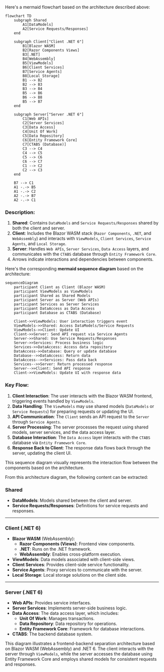 
Here's a mermaid flowchart based on the architecture described above:

```mermaid
flowchart TD
    subgraph Shared
        A1[DataModels]
        A2[Service Requests/Responses]
    end

    subgraph Client["Client .NET 6"]
        B1[Blazor WASM]
        B2[Razor Components Views]
        B3[.NET]
        B4[WebAssembly]
        B5[ViewModels]
        B6[Client Services]
        B7[Service Agents]
        B8[Local Storage]
        B1 --> B2
        B2 --> B3
        B3 --> B4
        B5 --> B6
        B6 --> B8
        B5 --> B7
    end

    subgraph Server["Server .NET 6"]
        C1[Web APIs]
        C2[Server Services]
        C3[Data Access]
        C4[Unit Of Work]
        C5[Data Repository]
        C6[Entity Framework Core]
        C7[CTABS (Database)]
        C3 --> C4
        C4 --> C5
        C5 --> C6
        C6 --> C7
        C1 --> C2
        C2 --> C3
    end

    B7 --> C1
    A1 -.-> B5
    A1 -.-> C2
    A2 -.-> B7
    A2 -.-> C1

```

### Description:
1. **Shared**: Contains `DataModels` and `Service Requests/Responses` shared by both the client and server.
2. **Client**: Includes the Blazor WASM stack (`Razor Components`, `.NET`, and `WebAssembly`) and interacts with `ViewModels`, `Client Services`, `Service Agents`, and `Local Storage`.
3. **Server**: Handles `Web APIs`, `Server Services`, `Data Access` layers, and communicates with the `CTABS` database through `Entity Framework Core`.
4. Arrows indicate interactions and dependencies between components.

Here's the corresponding **mermaid sequence diagram** based on the architecture:

```mermaid
sequenceDiagram
    participant Client as Client (Blazor WASM)
    participant ViewModels as ViewModels
    participant Shared as Shared Models
    participant Server as Server (Web APIs)
    participant Services as Server Services
    participant DataAccess as Data Access
    participant Database as CTABS (Database)

    Client->>ViewModels: User interaction triggers event
    ViewModels->>Shared: Access DataModels/Service Requests
    ViewModels->>Client: Update UI
    Client->>Server: Send API request via Service Agents
    Server->>Shared: Use Service Requests/Responses
    Server->>Services: Process business logic
    Services->>DataAccess: Access data repository
    DataAccess->>Database: Query or update database
    Database-->>DataAccess: Return data
    DataAccess-->>Services: Pass data back
    Services-->>Server: Return processed response
    Server-->>Client: Send API response
    Client->>ViewModels: Update UI with response data
```

### Key Flow:
1. **Client Interaction**: The user interacts with the Blazor WASM frontend, triggering events handled by `ViewModels`.
2. **Data Handling**: The `ViewModels` may use shared models (`DataModels` or `Service Requests`) for preparing requests or updating the UI.
3. **API Communication**: The `Client` sends an API request to the `Server` through `Service Agents`.
4. **Server Processing**: The server processes the request using shared models, server services, and the data access layer.
5. **Database Interaction**: The `Data Access` layer interacts with the `CTABS` database via `Entity Framework Core`.
6. **Response Back to Client**: The response data flows back through the server, updating the client UI.

This sequence diagram visually represents the interaction flow between the components based on the architecture.

From this architecture diagram, the following content can be extracted:

### Shared
- **DataModels**: Models shared between the client and server.
- **Service Requests/Responses**: Definitions for service requests and responses.

---

### Client (.NET 6)
- **Blazor WASM** (WebAssembly):
  - **Razor Components (Views)**: Frontend view components.
  - **.NET**: Runs on the .NET framework.
  - **WebAssembly**: Enables cross-platform execution.
- **ViewModels**: Data models associated with client-side views.
- **Client Services**: Provides client-side service functionality.
- **Service Agents**: Proxy services to communicate with the server.
- **Local Storage**: Local storage solutions on the client side.

---

### Server (.NET 6)
- **Web APIs**: Provides service interfaces.
- **Server Services**: Implements server-side business logic.
- **Data Access**: The data access layer, which includes:
  - **Unit Of Work**: Manages transactions.
  - **Data Repository**: Data repository for operations.
  - **Entity Framework Core**: Framework for database interactions.
- **CTABS**: The backend database system.

This diagram illustrates a frontend-backend separation architecture based on Blazor WASM (WebAssembly) and .NET 6. The client interacts with the server through `ViewModels`, while the server accesses the database using Entity Framework Core and employs shared models for consistent requests and responses.
